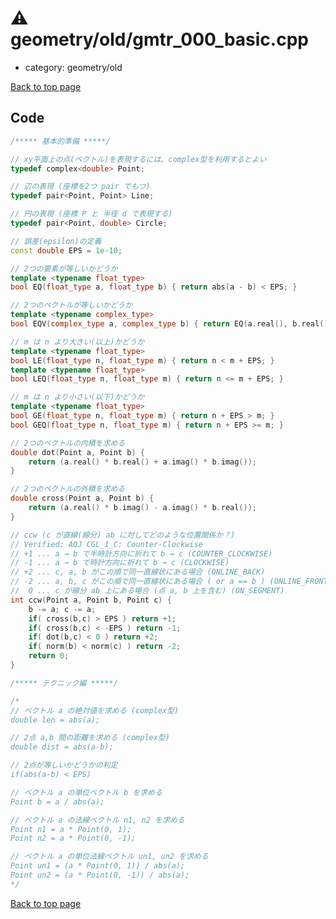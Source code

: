 <!-- mathjax config similar to math.stackexchange -->
<script type="text/javascript" async
  src="https://cdnjs.cloudflare.com/ajax/libs/mathjax/2.7.5/MathJax.js?config=TeX-MML-AM_CHTML">
</script>
<script type="text/x-mathjax-config">
  MathJax.Hub.Config({
    TeX: { equationNumbers: { autoNumber: "AMS" }},
    tex2jax: {
      inlineMath: [ ['$','$'] ],
      processEscapes: true
    },
    "HTML-CSS": { matchFontHeight: false },
    displayAlign: "left",
    displayIndent: "2em"
  });
</script>

<script type="text/javascript" src="https://cdnjs.cloudflare.com/ajax/libs/jquery/3.4.1/jquery.min.js"></script>
<script src="https://cdn.jsdelivr.net/npm/jquery-balloon-js@1.1.2/jquery.balloon.min.js" integrity="sha256-ZEYs9VrgAeNuPvs15E39OsyOJaIkXEEt10fzxJ20+2I=" crossorigin="anonymous"></script>
<script type="text/javascript" src="../../../assets/js/copy-button.js"></script>
<link rel="stylesheet" href="../../../assets/css/copy-button.css" />


# :warning: geometry/old/gmtr_000_basic.cpp
* category: geometry/old


[Back to top page](../../../index.html)



## Code
```cpp
/***** 基本的準備 *****/

// xy平面上の点(ベクトル)を表現するには、complex型を利用するとよい
typedef complex<double> Point;

// 辺の表現 (座標を2つ pair でもつ)
typedef pair<Point, Point> Line;

// 円の表現 (座標 P と 半径 d で表現する)
typedef pair<Point, double> Circle;

// 誤差(epsilon)の定義
const double EPS = 1e-10;

// 2つの要素が等しいかどうか
template <typename float_type>
bool EQ(float_type a, float_type b) { return abs(a - b) < EPS; }

// 2つのベクトルが等しいかどうか
template <typename complex_type>
bool EQV(complex_type a, complex_type b) { return EQ(a.real(), b.real()) && EQ(a.imag(), b.imag()); }

// m は n より大きい(以上)かどうか
template <typename float_type>
bool LE(float_type n, float_type m) { return n < m + EPS; }
template <typename float_type>
bool LEQ(float_type n, float_type m) { return n <= m + EPS; }

// m は n より小さい(以下)かどうか
template <typename float_type>
bool GE(float_type n, float_type m) { return n + EPS > m; }
bool GEQ(float_type n, float_type m) { return n + EPS >= m; }

// 2つのベクトルの内積を求める
double dot(Point a, Point b) {
    return (a.real() * b.real() + a.imag() * b.imag());
}

// 2つのベクトルの外積を求める
double cross(Point a, Point b) {
    return (a.real() * b.imag() - a.imag() * b.real());
}

// ccw (c が直線(線分) ab に対してどのような位置関係か？)
// Verified: AOJ CGL_1_C: Counter-Clockwise
// +1 ... a → b で半時計方向に折れて b → c (COUNTER_CLOCKWISE)
// -1 ... a → b で時計方向に折れて b → c (CLOCKWISE)
// +2 ... c, a, b がこの順で同一直線状にある場合 (ONLINE_BACK)
// -2 ... a, b, c がこの順で同一直線状にある場合 ( or a == b ) (ONLINE_FRONT)
//  0 ... c が線分 ab 上にある場合 (点 a, b 上を含む) (ON_SEGMENT)
int ccw(Point a, Point b, Point c) {
    b -= a; c -= a;
    if( cross(b,c) > EPS ) return +1;
    if( cross(b,c) < -EPS ) return -1;
    if( dot(b,c) < 0 ) return +2;
    if( norm(b) < norm(c) ) return -2;
    return 0;
}

/***** テクニック編 *****/

/*
// ベクトル a の絶対値を求める (complex型)
double len = abs(a);

// 2点 a,b 間の距離を求める (complex型)
double dist = abs(a-b);

// 2点が等しいかどうかの判定
if(abs(a-b) < EPS)

// ベクトル a の単位ベクトル b を求める
Point b = a / abs(a);

// ベクトル a の法線ベクトル n1, n2 を求める
Point n1 = a * Point(0, 1);
Point n2 = a * Point(0, -1);

// ベクトル a の単位法線ベクトル un1, un2 を求める
Point un1 = (a * Point(0, 1)) / abs(a);
Point un2 = (a * Point(0, -1)) / abs(a);
*/

```

[Back to top page](../../../index.html)

